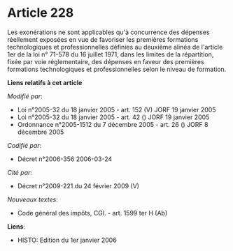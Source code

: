 # Article 228

Les exonérations ne sont applicables qu'à concurrence des dépenses réellement exposées en vue de favoriser les premières
formations technologiques et professionnelles définies au deuxième alinéa de l'article 1er de la loi n° 71-578 du 16 juillet
1971, dans les limites de la répartition, fixée par voie réglementaire, des dépenses en faveur des premières formations
technologiques et professionnelles selon le niveau de formation.

**Liens relatifs à cet article**

_Modifié par_:

  - Loi n°2005-32 du 18 janvier 2005 - art. 152 (V) JORF 19 janvier 2005
  - Loi n°2005-32 du 18 janvier 2005 - art. 42 () JORF 19 janvier 2005
  - Ordonnance n°2005-1512 du 7 décembre 2005 - art. 26 () JORF 8 décembre 2005

_Codifié par_:

  - Décret n°2006-356 2006-03-24

_Cité par_:

  - Décret n°2009-221 du 24 février 2009 (V)

_Nouveaux textes_:

  - Code général des impôts, CGI. - art. 1599 ter H (Ab)

**Liens**:

  - HISTO: Edition du 1er janvier 2006
